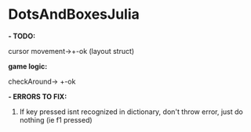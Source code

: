 # DotsAndBoxesJulia

**- TODO:**

cursor movement->+-ok (layout struct)

**game logic:** 

checkAround-> +-ok


**- ERRORS TO FIX:**
  1. If key pressed isnt recognized in dictionary, don't throw error, just do nothing (ie f1 pressed)
